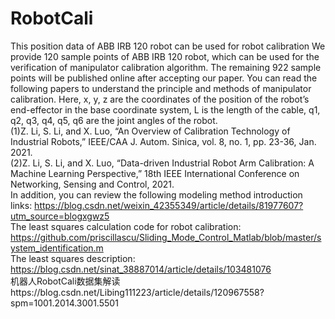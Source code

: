 # RobotCali
This position data of  ABB IRB 120 robot can be used for robot calibration
We provide 120 sample points of ABB IRB 120 robot, which can be used for the verification of manipulator calibration algorithm. The remaining 922 sample points will be published online after accepting our paper. You can read the following papers to understand the principle and methods of manipulator calibration. Here, x, y, z are the coordinates of the position of the robot’s end-effector in the base coordinate system, L is the length of the cable, q1, q2, q3, q4, q5, q6 are the joint angles of the robot.  
(1)Z. Li, S. Li, and X. Luo, “An Overview of Calibration Technology of Industrial Robots,” IEEE/CAA J. Autom. Sinica, vol. 8, no. 1, pp. 23-36, Jan. 2021.  
(2)Z. Li, S. Li, and X. Luo, “Data-driven Industrial Robot Arm Calibration: A Machine Learning Perspective,” 18th IEEE International Conference on Networking, Sensing and Control, 2021.  
In addition, you can review the following modeling method introduction links: https://blog.csdn.net/weixin_42355349/article/details/81977607?utm_source=blogxgwz5  
The least squares calculation code for robot calibration: https://github.com/priscillascu/Sliding_Mode_Control_Matlab/blob/master/system_identification.m  
The least squares description:  
https://blog.csdn.net/sinat_38887014/article/details/103481076  
机器人RobotCali数据集解读https://blog.csdn.net/Libing111223/article/details/120967558?spm=1001.2014.3001.5501
